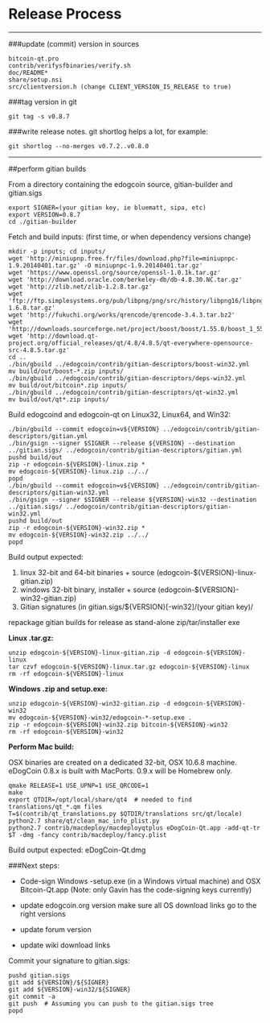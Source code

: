 Release Process
====================

* * *

###update (commit) version in sources


	bitcoin-qt.pro
	contrib/verifysfbinaries/verify.sh
	doc/README*
	share/setup.nsi
	src/clientversion.h (change CLIENT_VERSION_IS_RELEASE to true)

###tag version in git

	git tag -s v0.8.7

###write release notes. git shortlog helps a lot, for example:

	git shortlog --no-merges v0.7.2..v0.8.0

* * *

##perform gitian builds

 From a directory containing the edogcoin source, gitian-builder and gitian.sigs
  
	export SIGNER=(your gitian key, ie bluematt, sipa, etc)
	export VERSION=0.8.7
	cd ./gitian-builder

 Fetch and build inputs: (first time, or when dependency versions change)

	mkdir -p inputs; cd inputs/
	wget 'http://miniupnp.free.fr/files/download.php?file=miniupnpc-1.9.20140401.tar.gz' -O miniupnpc-1.9.20140401.tar.gz'
	wget 'https://www.openssl.org/source/openssl-1.0.1k.tar.gz'
	wget 'http://download.oracle.com/berkeley-db/db-4.8.30.NC.tar.gz'
	wget 'http://zlib.net/zlib-1.2.8.tar.gz'
	wget 'ftp://ftp.simplesystems.org/pub/libpng/png/src/history/libpng16/libpng-1.6.8.tar.gz'
	wget 'http://fukuchi.org/works/qrencode/qrencode-3.4.3.tar.bz2'
	wget 'http://downloads.sourceforge.net/project/boost/boost/1.55.0/boost_1_55_0.tar.bz2'
	wget 'http://download.qt-project.org/official_releases/qt/4.8/4.8.5/qt-everywhere-opensource-src-4.8.5.tar.gz'
	cd ..
	./bin/gbuild ../edogcoin/contrib/gitian-descriptors/boost-win32.yml
	mv build/out/boost-*.zip inputs/
	./bin/gbuild ../edogcoin/contrib/gitian-descriptors/deps-win32.yml
	mv build/out/bitcoin*.zip inputs/
	./bin/gbuild ../edogcoin/contrib/gitian-descriptors/qt-win32.yml
	mv build/out/qt*.zip inputs/

 Build edogcoind and edogcoin-qt on Linux32, Linux64, and Win32:
  
	./bin/gbuild --commit edogcoin=v${VERSION} ../edogcoin/contrib/gitian-descriptors/gitian.yml
	./bin/gsign --signer $SIGNER --release ${VERSION} --destination ../gitian.sigs/ ../edogcoin/contrib/gitian-descriptors/gitian.yml
	pushd build/out
	zip -r edogcoin-${VERSION}-linux.zip *
	mv edogcoin-${VERSION}-linux.zip ../../
	popd
	./bin/gbuild --commit edogcoin=v${VERSION} ../edogcoin/contrib/gitian-descriptors/gitian-win32.yml
	./bin/gsign --signer $SIGNER --release ${VERSION}-win32 --destination ../gitian.sigs/ ../edogcoin/contrib/gitian-descriptors/gitian-win32.yml
	pushd build/out
	zip -r edogcoin-${VERSION}-win32.zip *
	mv edogcoin-${VERSION}-win32.zip ../../
	popd

  Build output expected:

  1. linux 32-bit and 64-bit binaries + source (edogcoin-${VERSION}-linux-gitian.zip)
  2. windows 32-bit binary, installer + source (edogcoin-${VERSION}-win32-gitian.zip)
  3. Gitian signatures (in gitian.sigs/${VERSION}[-win32]/(your gitian key)/

repackage gitian builds for release as stand-alone zip/tar/installer exe

**Linux .tar.gz:**

	unzip edogcoin-${VERSION}-linux-gitian.zip -d edogcoin-${VERSION}-linux
	tar czvf edogcoin-${VERSION}-linux.tar.gz edogcoin-${VERSION}-linux
	rm -rf edogcoin-${VERSION}-linux

**Windows .zip and setup.exe:**

	unzip edogcoin-${VERSION}-win32-gitian.zip -d edogcoin-${VERSION}-win32
	mv edogcoin-${VERSION}-win32/edogcoin-*-setup.exe .
	zip -r edogcoin-${VERSION}-win32.zip bitcoin-${VERSION}-win32
	rm -rf edogcoin-${VERSION}-win32

**Perform Mac build:**

  OSX binaries are created on a dedicated 32-bit, OSX 10.6.8 machine.
  eDogCoin 0.8.x is built with MacPorts.  0.9.x will be Homebrew only.

	qmake RELEASE=1 USE_UPNP=1 USE_QRCODE=1
	make
	export QTDIR=/opt/local/share/qt4  # needed to find translations/qt_*.qm files
	T=$(contrib/qt_translations.py $QTDIR/translations src/qt/locale)
	python2.7 share/qt/clean_mac_info_plist.py
	python2.7 contrib/macdeploy/macdeployqtplus eDogCoin-Qt.app -add-qt-tr $T -dmg -fancy contrib/macdeploy/fancy.plist

 Build output expected: eDogCoin-Qt.dmg

###Next steps:

* Code-sign Windows -setup.exe (in a Windows virtual machine) and
  OSX Bitcoin-Qt.app (Note: only Gavin has the code-signing keys currently)

* update edogcoin.org version
  make sure all OS download links go to the right versions

* update forum version

* update wiki download links

Commit your signature to gitian.sigs:

	pushd gitian.sigs
	git add ${VERSION}/${SIGNER}
	git add ${VERSION}-win32/${SIGNER}
	git commit -a
	git push  # Assuming you can push to the gitian.sigs tree
	popd


